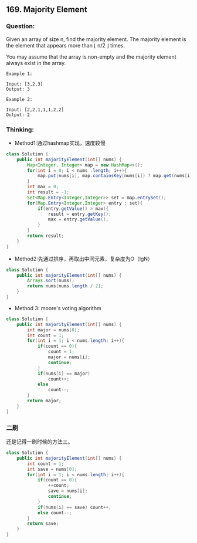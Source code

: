 ## 169. Majority Element

### Question:
Given an array of size n, find the majority element. The majority element is the element that appears more than ⌊ n/2 ⌋ times.

You may assume that the array is non-empty and the majority element always exist in the array.

```
Example 1:

Input: [3,2,3]
Output: 3

Example 2:

Input: [2,2,1,1,1,2,2]
Output: 2
```

### Thinking:
* Method1:通过hashmap实现，速度较慢

```Java
class Solution {
    public int majorityElement(int[] nums) {
        Map<Integer, Integer> map = new HashMap<>();
        for(int i = 0; i < nums .length; i++){
            map.put(nums[i], map.containsKey(nums[i]) ? map.get(nums[i]) + 1 : 1);
        }
        int max = 0;
        int result = -1;
        Set<Map.Entry<Integer,Integer>> set = map.entrySet();
        for(Map.Entry<Integer,Integer> entry : set){
            if(entry.getValue() > max){
                result = entry.getKey();
                max = entry.getValue();
            }
        }
        return result;
    }
}
```

* Method2:先通过排序，再取出中间元素，复杂度为O（lgN）

```Java
class Solution {
    public int majorityElement(int[] nums) {
        Arrays.sort(nums);
        return nums[nums.length / 2];
    }
}
```

* Method 3: moore's voting algorithm
```Java
class Solution {
    public int majorityElement(int[] nums) {
        int major = nums[0];
        int count = 1;
        for(int i = 1; i < nums.length; i++){
            if(count == 0){
                count = 1;
                major = nums[i];
                continue;
            }
            if(nums[i] == major)
                count++;
            else
                count--;
        }
        return major;
    }
}
```

### 二刷
还是记得一刷时候的方法三。
```Java
class Solution {
    public int majorityElement(int[] nums) {
        int count = 1;
        int save = nums[0];
        for(int i = 1; i < nums.length; i++){
            if(count == 0){
                ++count;
                save = nums[i];
                continue;
            }
            if(nums[i] == save) count++;
            else count--;
        }
        return save;
    }
}
```